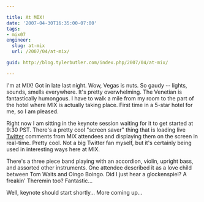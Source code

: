 ```yaml
---

title: At MIX!
date: '2007-04-30T16:35:00-07:00'
tags:
- mix07
engineer:
  slug: at-mix
  url: /2007/04/at-mix/

guid: http://blog.tylerbutler.com/index.php/2007/04/at-mix/

---
```


I'm at MIX! Got in late last night. Wow, Vegas is nuts. So gaudy -- lights,
sounds, smells everywhere. It's pretty overwhelming. The Venetian is
fantastically humongous. I have to walk a mile from my room to the part of the
hotel where MIX is actually taking place. First time in a 5-star hotel for me,
so I am pleased.

Right now I am sitting in the keynote session waiting for it to get started at
9:30 PST. There's a pretty cool "screen saver" thing that is loading live
[Twitter][1] comments from MIX attendees and displaying them on the screen in
real-time. Pretty cool. Not a big Twitter fan myself, but it's certainly being
used in interesting ways here at MIX.

There's a three piece band playing with an accordion, violin, upright bass,
and assorted other instruments. One attendee described it as a love child
between Tom Waits and Oingo Boingo. Did I just hear a glockenspiel? A freakin'
Theremin too? Fantastic…

Well, keynote should start shortly… More coming up...

   [1]: http://twitter.com/ ()

